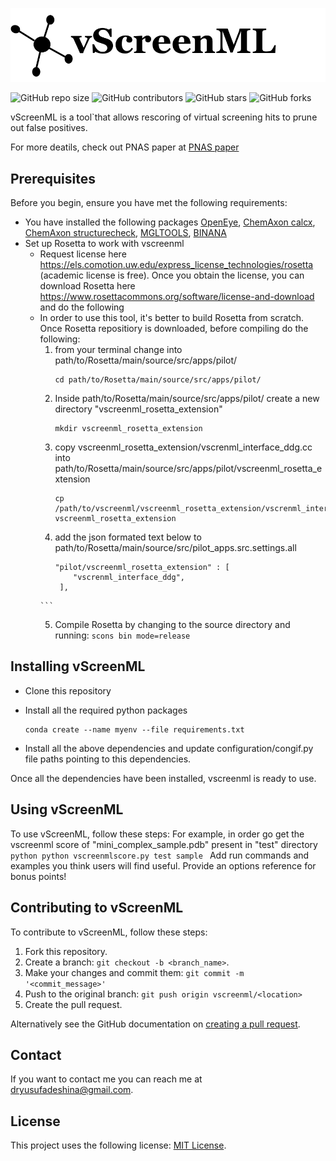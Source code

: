 ![vscreenml](vscreenml.png)

<!--- These are examples. See https://shields.io for others or to customize this set of shields. You might want to include dependencies, project status and licence info here --->
![GitHub repo size](https://img.shields.io/github/repo-size/karanicolaslab/vscreenml)
![GitHub contributors](https://img.shields.io/github/contributors/karanicolaslab/vscreenml)
![GitHub stars](https://img.shields.io/github/stars/karanicolaslab/vscreenml?style=social)
![GitHub forks](https://img.shields.io/github/forks/karanicolaslab/vscreenml?style=social)

vScreenML is a tool`that allows rescoring of virtual screening hits to prune out false positives.

For more deatils, check out PNAS paper at <a href="https://www.biorxiv.org/content/10.1101/2020.01.10.902411v1.full.pdf">PNAS paper</a>

## Prerequisites

Before you begin, ensure you have met the following requirements:
<!--- These are just example requirements. Add, duplicate or remove as required --->
* You have installed the following packages [OpenEye](https://www.eyesopen.com), [ChemAxon calcx](https://chemaxon.com/academic-license), [ChemAxon structurecheck](https://chemaxon.com/academic-license), [MGLTOOLS](http://mgltools.scripps.edu/downloads), [BINANA](https://sourceforge.net/projects/binana)
* Set up Rosetta to work with vscreenml
    * Request license here https://els.comotion.uw.edu/express_license_technologies/rosetta (academic license is free). Once you obtain the license, you can download Rosetta here https://www.rosettacommons.org/software/license-and-download and do the following
    * In order to use this tool, it's better to build Rosetta from scratch. Once Rosetta repositiory is downloaded, before compiling do the following:
        1. from your terminal change into path/to/Rosetta/main/source/src/apps/pilot/
            ```
           cd path/to/Rosetta/main/source/src/apps/pilot/
           ```
        2. Inside path/to/Rosetta/main/source/src/apps/pilot/ create a new directory "vscreenml_rosetta_extension"
           ```
           mkdir vscreenml_rosetta_extension
           ```
        3. copy vscreenml_rosetta_extension/vscrenml_interface_ddg.cc into path/to/Rosetta/main/source/src/apps/pilot/vscreenml_rosetta_extension
           ```
           cp /path/to/vscreenml/vscreenml_rosetta_extension/vscrenml_interface_ddg.cc vscreenml_rosetta_extension
           ```
        4. add the json formated text below to path/to/Rosetta/main/source/src/pilot_apps.src.settings.all
           ```
           "pilot/vscreenml_rosetta_extension" : [
               "vscrenml_interface_ddg",
            ],
          ```
        5. Compile Rosetta by changing to the source directory and running:
          ```
          scons bin mode=release
          ```
## Installing vScreenML
* Clone this repository

* Install all the required python packages
    ```
    conda create --name myenv --file requirements.txt
    ```
* Install all the above dependencies and update configuration/congif.py file paths pointing to this dependencies.

Once all the dependencies have been installed, vscreenml is ready to use.

## Using vScreenML

To use vScreenML, follow these steps:
For example, in order go get the vscreenml score of "mini_complex_sample.pdb" present in "test" directory
    ```python
    python vscreenmlscore.py test sample
    ```
Add run commands and examples you think users will find useful. Provide an options reference for bonus points!

## Contributing to vScreenML
<!--- If your README is long or you have some specific process or steps you want contributors to follow, consider creating a separate CONTRIBUTING.md file--->
To contribute to vScreenML, follow these steps:

1. Fork this repository.
2. Create a branch: `git checkout -b <branch_name>`.
3. Make your changes and commit them: `git commit -m '<commit_message>'`
4. Push to the original branch: `git push origin vscreenml/<location>`
5. Create the pull request.

Alternatively see the GitHub documentation on [creating a pull request](https://help.github.com/en/github/collaborating-with-issues-and-pull-requests/creating-a-pull-request).

## Contact

If you want to contact me you can reach me at <dryusufadeshina@gmail.com>.

## License
<!--- If you're not sure which open license to use see https://choosealicense.com/--->

This project uses the following license: [MIT License](<link>).

